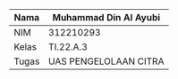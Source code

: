 | Nama      | Muhammad Din Al Ayubi |
| ----------- | ----------- |
| NIM     | 312210293       |
| Kelas   | TI.22.A.3        |
| Tugas   | UAS PENGELOLAAN CITRA        |
